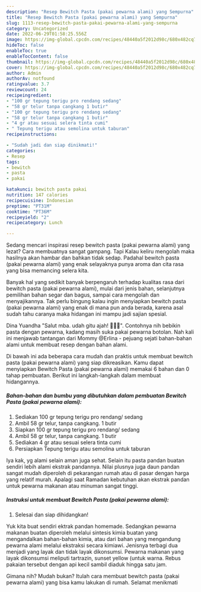 ```yaml
---
description: "Resep Bewitch Pasta (pakai pewarna alami) yang Sempurna"
title: "Resep Bewitch Pasta (pakai pewarna alami) yang Sempurna"
slug: 1113-resep-bewitch-pasta-pakai-pewarna-alami-yang-sempurna
category: Uncategorized
date: 2022-06-29T01:58:25.556Z
image: https://img-global.cpcdn.com/recipes/48440a5f2012d98c/680x482cq70/bewitch-pasta-pakai-pewarna-alami-foto-resep-utama.jpg
hideToc: false
enableToc: true
enableTocContent: false
thumbnail: https://img-global.cpcdn.com/recipes/48440a5f2012d98c/680x482cq70/bewitch-pasta-pakai-pewarna-alami-foto-resep-utama.jpg
cover: https://img-global.cpcdn.com/recipes/48440a5f2012d98c/680x482cq70/bewitch-pasta-pakai-pewarna-alami-foto-resep-utama.jpg
author: Admin
authorAv: notfound
ratingvalue: 3.7
reviewcount: 24
recipeingredient:
- "100 gr tepung terigu pro rendang sedang"
- "58 gr telur tanpa cangkang 1 butir"
- "100 gr tepung terigu pro rendang sedang"
- "58 gr telur tanpa cangkang 1 butir"
- "4 gr atau sesuai selera tinta cumi"
- " Tepung terigu atau semolina untuk taburan"
recipeinstructions:

- "Sudah jadi dan siap dinikmati!"
categories:
- Resep
tags:
- bewitch
- pasta
- pakai

katakunci: bewitch pasta pakai 
nutrition: 147 calories
recipecuisine: Indonesian
preptime: "PT31M"
cooktime: "PT36M"
recipeyield: "2"
recipecategory: Lunch

---
```



Sedang mencari inspirasi resep bewitch pasta (pakai pewarna alami) yang lezat? Cara membuatnya sangat gampang. Tapi Kalau keliru mengolah maka hasilnya akan hambar dan bahkan tidak sedap. Padahal bewitch pasta (pakai pewarna alami) yang enak selayaknya punya aroma dan cita rasa yang bisa memancing selera kita.


Banyak hal yang sedikit banyak berpengaruh terhadap kualitas rasa dari bewitch pasta (pakai pewarna alami), mulai dari jenis bahan, selanjutnya pemilihan bahan segar dan bagus, sampai cara mengolah dan menyajikannya. Tak perlu bingung kalau ingin menyiapkan bewitch pasta (pakai pewarna alami) yang enak di mana pun anda berada, karena asal sudah tahu caranya maka hidangan ini mampu jadi sajian spesial.

Dina Yuandha &#34;Salut mba. udah gitu ajah! 🥰👏🏻&#34;. Contohnya nih bebikin pasta dengan pewarna, kadang masih suka pakai pewarna botolan. Nah kali ini menjawab tantangan dari Mommy @Erlina - pejuang sejati bahan-bahan alami untuk membuat resep dengan bahan alami.


Di bawah ini ada beberapa cara mudah dan praktis untuk membuat bewitch pasta (pakai pewarna alami) yang siap dikreasikan. Kamu dapat menyiapkan Bewitch Pasta (pakai pewarna alami) memakai 6 bahan dan 0 tahap pembuatan. Berikut ini langkah-langkah dalam membuat hidangannya.

<!--inarticleads1-->

##### Bahan-bahan dan bumbu yang dibutuhkan dalam pembuatan Bewitch Pasta (pakai pewarna alami):

1. Sediakan 100 gr tepung terigu pro rendang/ sedang
1. Ambil 58 gr telur, tanpa cangkang. 1 butir
1. Siapkan 100 gr tepung terigu pro rendang/ sedang
1. Ambil 58 gr telur, tanpa cangkang. 1 butir
1. Sediakan 4 gr atau sesuai selera tinta cumi
1. Persiapkan  Tepung terigu atau semolina untuk taburan


Iya kak, yg alami selain aman juga sehat. Selain itu pasta pandan buatan sendiri lebih alami ekstrak pandannya. Nilai plusnya juga daun pandan sangat mudah diperoleh di pekarangan rumah atau di pasar dengan harga yang relatif murah. Apalagi saat Ramadan kebutuhan akan ekstrak pandan untuk pewarna makanan atau minuman sangat tinggi. 

<!--inarticleads2-->

##### Instruksi untuk membuat Bewitch Pasta (pakai pewarna alami):


1. Selesai dan siap dihidangkan!

Yuk kita buat sendiri ektrak pandan homemade. Sedangkan pewarna makanan buatan diperoleh melalui sintesis kimia buatan yang mengandalkan bahan-bahan kimia, atau dari bahan yang mengandung pewarna alami melalui ekstraksi secara kimiawi. Jenisnya terbagi dua menjadi yang layak dan tidak layak dikonsumsi. Pewarna makanan yang layak dikonsumsi meliputi tartrazin, sunset yellow (untuk warna. Rebus pakaian tersebut dengan api kecil sambil diaduk hingga satu jam. 

Gimana nih? Mudah bukan? Itulah cara membuat bewitch pasta (pakai pewarna alami) yang bisa kamu lakukan di rumah. Selamat menikmati
